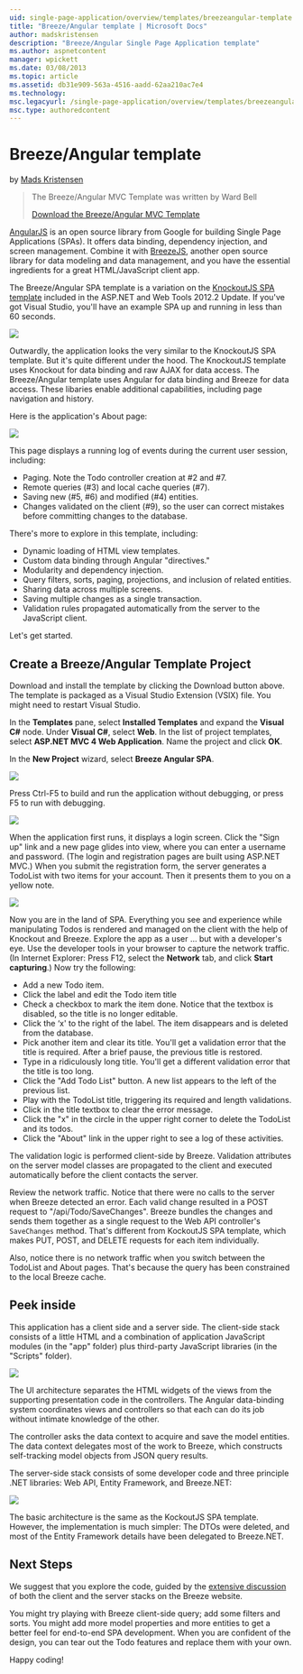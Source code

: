 ```yaml
---
uid: single-page-application/overview/templates/breezeangular-template
title: "Breeze/Angular template | Microsoft Docs"
author: madskristensen
description: "Breeze/Angular Single Page Application template"
ms.author: aspnetcontent
manager: wpickett
ms.date: 03/08/2013
ms.topic: article
ms.assetid: db31e909-563a-4516-aadd-62aa210ac7e4
ms.technology: 
msc.legacyurl: /single-page-application/overview/templates/breezeangular-template
msc.type: authoredcontent
---
```

Breeze/Angular template
====================
by [Mads Kristensen](https://github.com/madskristensen)

> The Breeze/Angular MVC Template was written by Ward Bell
> 
> [Download the Breeze/Angular MVC Template](https://go.microsoft.com/fwlink/?LinkId=286437)


[AngularJS](http://angularjs.org) is an open source library from Google for building Single Page Applications (SPAs). It offers data binding, dependency injection, and screen management. Combine it with [BreezeJS](http://www.breezejs.com/?utm_source=ms-spa), another open source library for data modeling and data management, and you have the essential ingredients for a great HTML/JavaScript client app.

The Breeze/Angular SPA template is a variation on the [KnockoutJS SPA template](../introduction/knockoutjs-template.md) included in the ASP.NET and Web Tools 2012.2 Update. If you've got Visual Studio, you'll have an example SPA up and running in less than 60 seconds.

![](http://www.breezejs.com/sites/all/images/spa-template/NgRunningTodoPage.png)

Outwardly, the application looks the very similar to the KnockoutJS SPA template. But it's quite different under the hood. The KnockoutJS template uses Knockout for data binding and raw AJAX for data access. The Breeze/Angular template uses Angular for data binding and Breeze for data access. These libaries enable additional capabilities, including page navigation and history.

Here is the application's About page:

![](http://www.breezejs.com/sites/all/images/spa-template/NgRunningAboutPage.png)

This page displays a running log of events during the current user session, including:

- Paging. Note the Todo controller creation at #2 and #7.
- Remote queries (#3) and local cache queries (#7).
- Saving new (#5, #6) and modified (#4) entities.
- Changes validated on the client (#9), so the user can correct mistakes before committing changes to the database.

There's more to explore in this template, including:

- Dynamic loading of HTML view templates.
- Custom data binding through Angular "directives."
- Modularity and dependency injection.
- Query filters, sorts, paging, projections, and inclusion of related entities.
- Sharing data across multiple screens.
- Saving multiple changes as a single transaction.
- Validation rules propagated automatically from the server to the JavaScript client.

Let's get started.

## Create a Breeze/Angular Template Project

Download and install the template by clicking the Download button above. The template is packaged as a Visual Studio Extension (VSIX) file. You might need to restart Visual Studio.

In the **Templates** pane, select **Installed Templates** and expand the **Visual C#** node. Under **Visual C#**, select **Web**. In the list of project templates, select **ASP.NET MVC 4 Web Application**. Name the project and click **OK**.

In the **New Project** wizard, select **Breeze Angular SPA**.

![](http://www.breezejs.com/sites/all/images/spa-template/SelectBreezeNgSpaTemplate.png)

Press Ctrl-F5 to build and run the application without debugging, or press F5 to run with debugging.

![](http://www.breezejs.com/sites/all/images/spa-template/ZephyrLogin.png)

When the application first runs, it displays a login screen. Click the "Sign up" link and a new page glides into view, where you can enter a username and password. (The login and registration pages are built using ASP.NET MVC.) When you submit the registration form, the server generates a TodoList with two items for your account. Then it presents them to you on a yellow note.

![](http://www.breezejs.com/sites/all/images/spa-template/TodoList.png)

Now you are in the land of SPA. Everything you see and experience while manipulating Todos is rendered and managed on the client with the help of Knockout and Breeze. Explore the app as a user … but with a developer's eye. Use the developer tools in your browser to capture the network traffic. (In Internet Explorer: Press F12, select the **Network** tab, and click **Start capturing**.) Now try the following:

- Add a new Todo item.
- Click the label and edit the Todo item title
- Check a checkbox to mark the item done. Notice that the textbox is disabled, so the title is no longer editable.
- Click the ‘x' to the right of the label. The item disappears and is deleted from the database.
- Pick another item and clear its title. You'll get a validation error that the title is required. After a brief pause, the previous title is restored.
- Type in a ridiculously long title. You'll get a different validation error that the title is too long.
- Click the "Add Todo List" button. A new list appears to the left of the previous list.
- Play with the TodoList title, triggering its required and length validations.
- Click in the title textbox to clear the error message.
- Click the "x" in the circle in the upper right corner to delete the TodoList and its todos.
- Click the "About" link in the upper right to see a log of these activities.

The validation logic is performed client-side by Breeze. Validation attributes on the server model classes are propagated to the client and executed automatically before the client contacts the server.

Review the network traffic. Notice that there were no calls to the server when Breeze detected an error. Each valid change resulted in a POST request to "/api/Todo/SaveChanges". Breeze bundles the changes and sends them together as a single request to the Web API controller's `SaveChanges` method. That's different from KockoutJS SPA template, which makes PUT, POST, and DELETE requests for each item individually.

Also, notice there is no network traffic when you switch between the TodoList and About pages. That's because the query has been constrained to the local Breeze cache.

## Peek inside

This application has a client side and a server side. The client-side stack consists of a little HTML and a combination of application JavaScript modules (in the "app" folder) plus third-party JavaScript libraries (in the "Scripts" folder).

![](http://www.breezejs.com/sites/all/images/spa-template/NgClientArchitecture2.png)

The UI architecture separates the HTML widgets of the views from the supporting presentation code in the controllers. The Angular data-binding system coordinates views and controllers so that each can do its job without intimate knowledge of the other.

The controller asks the data context to acquire and save the model entities. The data context delegates most of the work to Breeze, which constructs self-tracking model objects from JSON query results.

The server-side stack consists of some developer code and three principle .NET libraries: Web API, Entity Framework, and Breeze.NET:

![](http://www.breezejs.com/sites/all/images/spa-template/ServerArchitecture.png)

The basic architecture is the same as the KockoutJS SPA template. However, the implementation is much simpler: The DTOs were deleted, and most of the Entity Framework details have been delegated to Breeze.NET.

## Next Steps

We suggest that you explore the code, guided by the [extensive discussion](http://www.breezejs.com/ng-spa-template?utm_source=ms-spa) of both the client and the server stacks on the Breeze website.

You might try playing with Breeze client-side query; add some filters and sorts. You might add more model properties and more entities to get a better feel for end-to-end SPA development. When you are confident of the design, you can tear out the Todo features and replace them with your own.

Happy coding!
